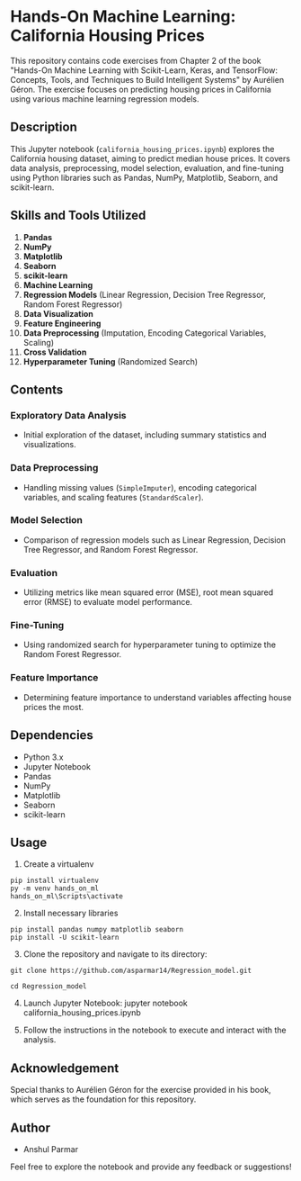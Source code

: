 # Hands-On Machine Learning: California Housing Prices

This repository contains code exercises from Chapter 2 of the book "Hands-On Machine Learning with Scikit-Learn, Keras, and TensorFlow: Concepts, Tools, and Techniques to Build Intelligent Systems" by Aurélien Géron. The exercise focuses on predicting housing prices in California using various machine learning regression models.

## Description

This Jupyter notebook (`california_housing_prices.ipynb`) explores the California housing dataset, aiming to predict median house prices. It covers data analysis, preprocessing, model selection, evaluation, and fine-tuning using Python libraries such as Pandas, NumPy, Matplotlib, Seaborn, and scikit-learn.

## Skills and Tools Utilized

1. **Pandas**
2. **NumPy**
3. **Matplotlib**
4. **Seaborn**
5. **scikit-learn**
6. **Machine Learning**
7. **Regression Models** (Linear Regression, Decision Tree Regressor, Random Forest Regressor)
8. **Data Visualization**
9. **Feature Engineering**
10. **Data Preprocessing** (Imputation, Encoding Categorical Variables, Scaling)
11. **Cross Validation**
12. **Hyperparameter Tuning** (Randomized Search)

## Contents

### Exploratory Data Analysis
- Initial exploration of the dataset, including summary statistics and visualizations.

### Data Preprocessing
- Handling missing values (`SimpleImputer`), encoding categorical variables, and scaling features (`StandardScaler`).

### Model Selection
- Comparison of regression models such as Linear Regression, Decision Tree Regressor, and Random Forest Regressor.

### Evaluation
- Utilizing metrics like mean squared error (MSE), root mean squared error (RMSE) to evaluate model performance.

### Fine-Tuning
- Using randomized search for hyperparameter tuning to optimize the Random Forest Regressor.

### Feature Importance
- Determining feature importance to understand variables affecting house prices the most.


## Dependencies

- Python 3.x
- Jupyter Notebook
- Pandas
- NumPy
- Matplotlib
- Seaborn
- scikit-learn

## Usage
1. Create a virtualenv
```
pip install virtualenv
py -m venv hands_on_ml
hands_on_ml\Scripts\activate
```
2. Install necessary libraries
```
pip install pandas numpy matplotlib seaborn
pip install -U scikit-learn
```

3. Clone the repository and navigate to its directory:
```
git clone https://github.com/asparmar14/Regression_model.git

cd Regression_model
```

4. Launch Jupyter Notebook:
jupyter notebook california_housing_prices.ipynb

5. Follow the instructions in the notebook to execute and interact with the analysis.

## Acknowledgement

Special thanks to Aurélien Géron for the exercise provided in his book, which serves as the foundation for this repository.

## Author

- Anshul Parmar

Feel free to explore the notebook and provide any feedback or suggestions!





